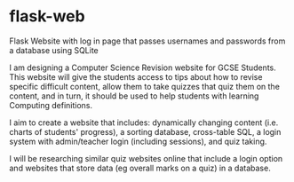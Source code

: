 # flask-web
Flask Website with log in page that passes usernames and passwords from a database using SQLite


I am designing a Computer Science Revision website for GCSE Students.
This website will give the students access to tips about how to revise specific difficult content, allow them to take quizzes that quiz them on the content, and in turn, it should be used to help students with learning Computing definitions.

I aim to create a website that includes: dynamically changing content (i.e. charts of students' progress), a sorting database, cross-table SQL, a login system with admin/teacher login (including sessions), and quiz taking.

I will be researching similar quiz websites online that include a login option and websites that store data (eg overall marks on a quiz) in a database.
